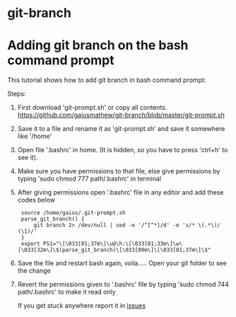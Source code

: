 # git-branch
# Adding git branch on the bash command prompt

This tutorial shows how to add git branch in bash command prompt:

Steps:

1. First download 'git-prompt.sh' or copy all contents. https://github.com/gaiusmathew/git-branch/blob/master/git-prompt.sh
2. Save it to a file and rename it as 'git-prompt.sh' and save it somewhere like '/home'
3. Open file '.bashrc' in home. (It is hidden, so you have to press 'ctrl+h' to see it).
4. Make sure you have  permissions to that file, else give permissions by typing 'sudo chmod 777 path/.bashrc' in terminal
5. After giving permissions open '.bashrc' file in any editor and add these codes below 
   
   ```
    source /home/gaius/.git-prompt.sh
    parse_git_branch() {
        git branch 2> /dev/null | sed -e '/^[^*]/d' -e 's/* \(.*\)/ (\1)/'
    }
    export PS1="\[\033[01;37m\]\u@\h:\[\033[01;33m\]\w\[\033[32m\]\$(parse_git_branch)\[\033[00m\]\[\033[01;37m\]\$"
    ```

6. Save the file and restart bash again, voila..... Open your git folder to see the change
7. Revert the permissions given to '.bashrc' file by typing 'sudo chmod 744 path/.bashrc' to make it read only

   If you get stuck anywhere report it in [issues](https://github.com/gaiusmathew/git-branch/issues)




      
      

      
      
     

